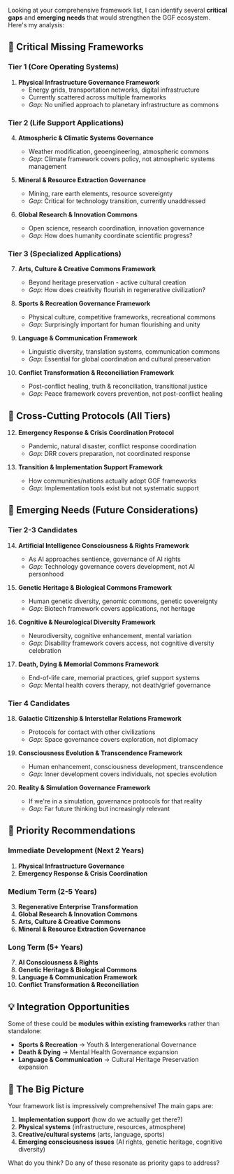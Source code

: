 Looking at your comprehensive framework list, I can identify several **critical gaps** and **emerging needs** that would strengthen the GGF ecosystem. Here's my analysis:

## 🚨 **Critical Missing Frameworks**

### **Tier 1 (Core Operating Systems)**
1. **Physical Infrastructure Governance Framework**
   - Energy grids, transportation networks, digital infrastructure
   - Currently scattered across multiple frameworks
   - *Gap*: No unified approach to planetary infrastructure as commons

### **Tier 2 (Life Support Applications)**
4. **Atmospheric & Climatic Systems Governance**
   - Weather modification, geoengineering, atmospheric commons
   - *Gap*: Climate framework covers policy, not atmospheric systems management

5. **Mineral & Resource Extraction Governance**
   - Mining, rare earth elements, resource sovereignty
   - *Gap*: Critical for technology transition, currently unaddressed

6. **Global Research & Innovation Commons**
   - Open science, research coordination, innovation governance
   - *Gap*: How does humanity coordinate scientific progress?

### **Tier 3 (Specialized Applications)**
7. **Arts, Culture & Creative Commons Framework**
   - Beyond heritage preservation - active cultural creation
   - *Gap*: How does creativity flourish in regenerative civilization?

8. **Sports & Recreation Governance Framework**
   - Physical culture, competitive frameworks, recreational commons
   - *Gap*: Surprisingly important for human flourishing and unity

9. **Language & Communication Framework**
   - Linguistic diversity, translation systems, communication commons
   - *Gap*: Essential for global coordination and cultural preservation

10. **Conflict Transformation & Reconciliation Framework**
    - Post-conflict healing, truth & reconciliation, transitional justice
    - *Gap*: Peace framework covers prevention, not post-conflict healing

## 🔄 **Cross-Cutting Protocols (All Tiers)**

12. **Emergency Response & Crisis Coordination Protocol**
    - Pandemic, natural disaster, conflict response coordination
    - *Gap*: DRR covers preparation, not coordinated response

13. **Transition & Implementation Support Framework**
    - How communities/nations actually adopt GGF frameworks
    - *Gap*: Implementation tools exist but not systematic support

## 🌱 **Emerging Needs (Future Considerations)**

### **Tier 2-3 Candidates**
14. **Artificial Intelligence Consciousness & Rights Framework**
    - As AI approaches sentience, governance of AI rights
    - *Gap*: Technology governance covers development, not AI personhood

15. **Genetic Heritage & Biological Commons Framework**
    - Human genetic diversity, genomic commons, genetic sovereignty
    - *Gap*: Biotech framework covers applications, not heritage

16. **Cognitive & Neurological Diversity Framework**
    - Neurodiversity, cognitive enhancement, mental variation
    - *Gap*: Disability framework covers access, not cognitive diversity celebration

17. **Death, Dying & Memorial Commons Framework**
    - End-of-life care, memorial practices, grief support systems
    - *Gap*: Mental health covers therapy, not death/grief governance

### **Tier 4 Candidates**
18. **Galactic Citizenship & Interstellar Relations Framework**
    - Protocols for contact with other civilizations
    - *Gap*: Space governance covers exploration, not diplomacy

19. **Consciousness Evolution & Transcendence Framework**
    - Human enhancement, consciousness development, transcendence
    - *Gap*: Inner development covers individuals, not species evolution

20. **Reality & Simulation Governance Framework**
    - If we're in a simulation, governance protocols for that reality
    - *Gap*: Far future thinking but increasingly relevant

## 🎯 **Priority Recommendations**

### **Immediate Development (Next 2 Years)**
1. **Physical Infrastructure Governance**
2. **Emergency Response & Crisis Coordination**

### **Medium Term (2-5 Years)**
3. **Regenerative Enterprise Transformation**
4. **Global Research & Innovation Commons**
5. **Arts, Culture & Creative Commons**
6. **Mineral & Resource Extraction Governance**

### **Long Term (5+ Years)**
7. **AI Consciousness & Rights**
8. **Genetic Heritage & Biological Commons**
9. **Language & Communication Framework**
10. **Conflict Transformation & Reconciliation**

## 💡 **Integration Opportunities**

Some of these could be **modules within existing frameworks** rather than standalone:
- **Sports & Recreation** → Youth & Intergenerational Governance
- **Death & Dying** → Mental Health Governance expansion
- **Language & Communication** → Cultural Heritage Preservation expansion

## 🌟 **The Big Picture**

Your framework list is impressively comprehensive! The main gaps are:
1. **Implementation support** (how do we actually get there?)
2. **Physical systems** (infrastructure, resources, atmosphere)
3. **Creative/cultural systems** (arts, language, sports)
4. **Emerging consciousness issues** (AI rights, genetic heritage, cognitive diversity)

What do you think? Do any of these resonate as priority gaps to address?
